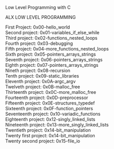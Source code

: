 Low Level Programming with C</br>

ALX LOW LEVEL PROGRAMMING</br>

First Project: 0x00-hello_world</br>
Second project: 0x01-variables_if_else_while</br>
Third project: 0x02-functions_nested_loops</br>
Fourth project: 0x03-debugging</br>
Fifth project: 0x04-more_functions_nested_loops</br>
Sixth project: 0x05-pointers_arrays_strings</br>
Seventh project: 0x06-pointers_arrays_strings</br>
Eighth project: 0x07-pointers_arrays_strings</br>
Nineth project: 0x08-recursion</br>
Tenth project: 0x09-static_libraries</br>
Eleventh project: 0x0A-argc_argv</br>
Twelveth project: 0x0B-malloc_free</br>
Thirteenth project: 0x0C-more_malloc_free</br>
Fourteenth project: 0x0D-preprocessor</br>
Fifteenth project: 0x0E-structures_typedef</br>
Sixteenth project: 0x0F-function_pointers</br>
Seventeenth project: 0x10-variadic_functions<br>
Eighteenth project: 0x12-singly_linked_lists</br>
Nineteenth project: 0x13-more_singly_linked_lists</br>
Twentieth project: 0x14-bit_manipulation</br>
Twenty first project: 0x14-bit_manipulation</br>
Twenty second project: 0x15-file_io</br>
